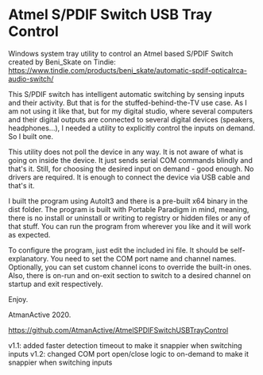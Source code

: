 # Atmel S/PDIF Switch USB Tray Control

Windows system tray utility to control an Atmel based S/PDIF Switch created by Beni_Skate on Tindie:
https://www.tindie.com/products/beni_skate/automatic-spdif-opticalrca-audio-switch/

This S/PDIF switch has intelligent automatic switching by sensing inputs and their activity. But that is for the stuffed-behind-the-TV use case.
As I am not using it like that, but for my digital studio, where several computers and their digital outputs are connected to several digital devices (speakers, headphones...), I needed a utility to explicitly control the inputs on demand. So I built one.

This utility does not poll the device in any way. It is not aware of what is going on inside the device. It just sends serial COM commands blindly and that's it. Still, for choosing the desired input on demand - good enough. No drivers are required. It is enough to connect the device via USB cable and that's it.

I built the program using AutoIt3 and there is a pre-built x64 binary in the dist folder. The program is built with Portable Paradigm in mind, meaning, there is no install or uninstall or writing to registry or hidden files or any of that stuff. You can run the program from wherever you like and it will work as expected.

To configure the program, just edit the included ini file. It should be self-explanatory. You need to set the COM port name and channel names. Optionally, you can set custom channel icons to override the built-in ones. Also, there is on-run and on-exit section to switch to a desired channel on startup and exit respectively.

Enjoy.

AtmanActive 2020.

https://github.com/AtmanActive/AtmelSPDIFSwitchUSBTrayControl

v1.1: added faster detection timeout to make it snappier when switching inputs
v1.2: changed COM port open/close logic to on-demand to make it snappier when switching inputs
